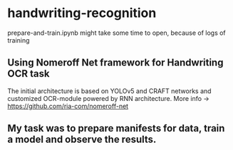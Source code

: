 # handwriting-recognition

prepare-and-train.ipynb might take some time to open, because of logs of training

## Using Nomeroff Net framework for Handwriting OCR task
The initial architecture is based on YOLOv5 and CRAFT networks and customized OCR-module powered by RNN architecture. More info -> https://github.com/ria-com/nomeroff-net

## My task was to prepare manifests for data, train a model and observe the results.
